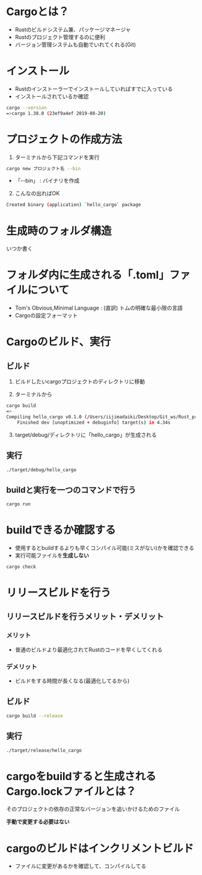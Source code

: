 # Cargoとは？
- Rustのビルドシステム兼、パッケージマネージャ
- Rustのプロジェクト管理するのに便利
- バージョン管理システムも自動でいれてくれる(Git)

# インストール
- Rustのインストーラーでインストールしていればすでに入っている
- インストールされているか確認
```bash
cargo --version
=>cargo 1.38.0 (23ef9a4ef 2019-08-20)
```

# プロジェクトの作成方法
1. ターミナルから下記コマンドを実行
```bash
cargo new プロジェクト名 --bin
```
- 「--bin」 : バイナリを作成

2. こんなの出ればOK
```bash
Created binary (application) `hello_cargo` package
```

# 生成時のフォルダ構造
いつか書く

# フォルダ内に生成される「.toml」ファイルについて
- Tom's Obvious,Minimal Language : (直訳) トムの明確な最小限の言語
- Cargoの設定フォーマット

# Cargoのビルド、実行
## ビルド
1. ビルドしたいcargoプロジェクトのディレクトリに移動

2. ターミナルから
```bash
cargo build
=>
Compiling hello_cargo v0.1.0 (/Users/iijimadaiki/Desktop/Git_ws/Rust_practice/hello_world/hello_cargo)
    Finished dev [unoptimized + debuginfo] target(s) in 4.34s
```
3. target/debug/ディレクトリに「hello_cargo」が生成される

## 実行
```bash
./target/debug/hello_cargo
```

## buildと実行を一つのコマンドで行う
```bash
cargo run
```

# buildできるか確認する
- 使用するとbuildするよりも早くコンパイル可能(ミスがない)かを確認できる
- 実行可能ファイルを**生成しない**

```bash
cargo check
```

# リリースビルドを行う
## リリースビルドを行うメリット・デメリット
### メリット
- 普通のビルドより最適化されてRustのコードを早くしてくれる
### デメリット
- ビルドをする時間が長くなる(最適化してるから)
## ビルド
```bash 
cargo build --release
```
## 実行
```bash
./target/release/hello_cargo
```

# cargoをbuildすると生成されるCargo.lockファイルとは？
そのプロジェクトの依存の正常なバージョンを追いかけるためのファイル

**手動で変更する必要はない**


# cargoのビルドはインクリメントビルド
- ファイルに変更があるかを確認して、コンパイルしてる